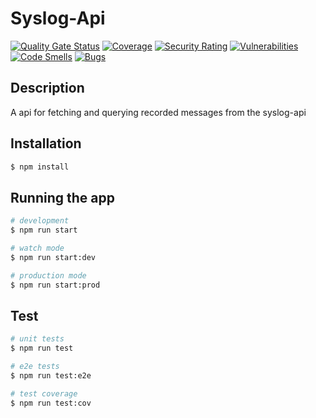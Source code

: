# Syslog-Api
[![Quality Gate Status](https://sonarcloud.io/api/project_badges/measure?project=bryopsida_syslog-api&metric=alert_status)](https://sonarcloud.io/summary/new_code?id=bryopsida_syslog-api) [![Coverage](https://sonarcloud.io/api/project_badges/measure?project=bryopsida_syslog-api&metric=coverage)](https://sonarcloud.io/summary/new_code?id=bryopsida_syslog-api) [![Security Rating](https://sonarcloud.io/api/project_badges/measure?project=bryopsida_syslog-api&metric=security_rating)](https://sonarcloud.io/summary/new_code?id=bryopsida_syslog-api) [![Vulnerabilities](https://sonarcloud.io/api/project_badges/measure?project=bryopsida_syslog-api&metric=vulnerabilities)](https://sonarcloud.io/summary/new_code?id=bryopsida_syslog-api) [![Code Smells](https://sonarcloud.io/api/project_badges/measure?project=bryopsida_syslog-api&metric=code_smells)](https://sonarcloud.io/summary/new_code?id=bryopsida_syslog-api) [![Bugs](https://sonarcloud.io/api/project_badges/measure?project=bryopsida_syslog-api&metric=bugs)](https://sonarcloud.io/summary/new_code?id=bryopsida_syslog-api)

## Description

A api for fetching and querying recorded messages from the syslog-api

## Installation

```bash
$ npm install
```

## Running the app

```bash
# development
$ npm run start

# watch mode
$ npm run start:dev

# production mode
$ npm run start:prod
```

## Test

```bash
# unit tests
$ npm run test

# e2e tests
$ npm run test:e2e

# test coverage
$ npm run test:cov
```
